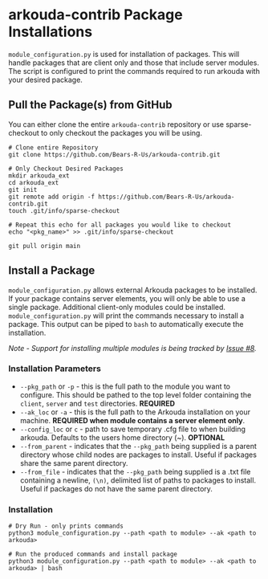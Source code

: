 # arkouda-contrib Package Installations

`module_configuration.py` is used for installation of packages. This will handle packages that are client only and those that include server modules. The script is configured to print the commands required to run arkouda with your desired package.

## Pull the Package(s) from GitHub

You can either clone the entire `arkouda-contrib` repository or use sparse-checkout to only checkout the packages you will be using.

```commandline
# Clone entire Repository
git clone https://github.com/Bears-R-Us/arkouda-contrib.git

# Only Checkout Desired Packages
mkdir arkouda_ext
cd arkouda_ext
git init
git remote add origin -f https://github.com/Bears-R-Us/arkouda-contrib.git
touch .git/info/sparse-checkout

# Repeat this echo for all packages you would like to checkout
echo "<pkg_name>" >> .git/info/sparse-checkout

git pull origin main
```

## Install a Package

`module_configuration.py` allows external Arkouda packages to be installed. If your package contains server elements, you will only be able to use a single package. Additional client-only modules could be installed. `module_configuration.py` will print the commands necessary to install a package. This output can be piped to `bash` to automatically execute the installation.

*Note - Support for installing multiple modules is being tracked by [Issue #8](https://github.com/Bears-R-Us/arkouda-contrib/issues/8).*


### Installation Parameters
- `--pkg_path` or `-p` - this is the full path to the module you want to configure. This should be pathed to the top level folder containing the `client`, `server` and `test` directories. **REQUIRED**
- `--ak_loc` or `-a` - this is the full path to the Arkouda installation on your machine. **REQUIRED when module contains a server element only**.
- `--config_loc` or `c` - path to save temporary .cfg file to when building arkouda. Defaults to the users home directory (~). **OPTIONAL**
- `--from_parent` - indicates that the `--pkg_path` being supplied is a parent directory whose child nodes are packages to install. Useful if packages share the same parent directory.
- `--from_file` - indicates that the `--pkg_path` being supplied is a .txt file containing a newline, `(\n)`, delimited list of paths to packages to install. Useful if packages do not have the same parent directory.


### Installation
```commandline
# Dry Run - only prints commands
python3 module_configuration.py --path <path to module> --ak <path to arkouda>

# Run the produced commands and install package
python3 module_configuration.py --path <path to module> --ak <path to arkouda> | bash
```
